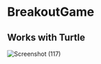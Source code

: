 # BreakoutGame
## Works with Turtle
![Screenshot (117)](https://user-images.githubusercontent.com/63908336/123469267-6ce99400-d610-11eb-917b-bc5964d0dc6f.png)
